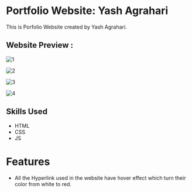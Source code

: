 # Portfolio Website: Yash Agrahari

This is Porfolio Website created by Yash Agrahari.

## Website Preview :
![1](https://user-images.githubusercontent.com/92152225/170840970-5445abcc-d464-4f3a-8269-8a5ee90c44f8.png)

![2](https://user-images.githubusercontent.com/92152225/170840971-e988d956-9362-4afd-9f72-708be90dd4c5.png)

![3](https://user-images.githubusercontent.com/92152225/170840974-df352d02-c098-4c42-b0c4-3592747f603c.png)

![4](https://user-images.githubusercontent.com/92152225/170840977-da8faf9e-f3ec-4c91-a78b-b4ca2cac3a57.png)


## Skills Used
- HTML
- CSS
- JS

# Features
- All the Hyperlink used in the website have hover effect which turn their color from white to red.
